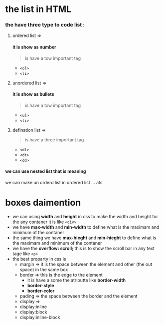 # the list in HTML
### the have three type to code list :
1. ordered list => 
    #### it is show as number     
     > is have a tow important tag  
      - `<ol>` 
      - `<li>`
2. unordered list =>
    #### it is show as bullets     

   > is have a tow important tag 
     - `<ul>`
     - `<li>`
3. defination list =>
   > is have a three important tag  
    - `<dl>`
    - `<dt>`
    - `<dd>`

 #### we can use nested list that is meaning 
  we can make un orderd list in ordered list ... ats

# boxes daimention 
- we can using **width** and **height** in css to make the width and height for the any contaner it is like `<div>`
- we have **max-width** and **min-width** to define what is the maximam and minimum of the contaner
- the same thing we have **max-hieght** and **min-hieght** to define what is the maximam and minimum of the contaner
- we have the **overflow: scroll;** this is to show the scroll bar in any text tage like `<p>`
- the best proparty in css is 
  - margin => it is the space between the element and other (the out space) in the same box
  - border => this is the edge to the element
    - it is have a some the atributte like **border-width**
    - **border-style**
    - **border-color**
  - pading => the space between the border and the element 
  - display =>
   - display:inline 
   - display:block
   - display:inline-block
   



  